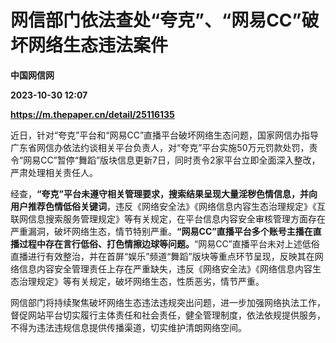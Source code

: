 # 网信部门依法查处“夸克”、“网易CC”破坏网络生态违法案件
**中国网信网**

**2023-10-30 12:07**

**https://m.thepaper.cn/detail/25116135**

近日，针对“夸克”平台和“网易CC”直播平台破坏网络生态问题，国家网信办指导广东省网信办依法约谈相关平台负责人，对“夸克”平台实施50万元罚款处罚，责令“网易CC”暂停“舞蹈”版块信息更新7日，同时责令2家平台立即全面深入整改，严肃处理相关责任人。

经查，**“夸克”平台未遵守相关管理要求，搜索结果呈现大量淫秽色情信息，并向用户推荐色情低俗关键词**，违反《网络安全法》《网络信息内容生态治理规定》《互联网信息搜索服务管理规定》等有关规定，在平台信息内容安全审核管理方面存在严重漏洞，破坏网络生态，情节特别严重。**“网易CC”直播平台多个账号主播在直播过程中存在言行低俗、打色情擦边球等问题。**“网易CC”直播平台未对上述低俗直播进行有效整治，并在首屏“娱乐”频道“舞蹈”版块等重点环节呈现，反映其在网络信息内容安全管理责任上存在严重缺失，违反《网络安全法》《网络信息内容生态治理规定》等有关规定，破坏网络生态，性质恶劣，情节严重。

网信部门将持续聚焦破坏网络生态违法违规突出问题，进一步加强网络执法工作，督促网站平台切实履行主体责任和社会责任，健全管理制度，依法依规提供服务，不得为违法违规信息提供传播渠道，切实维护清朗网络空间。